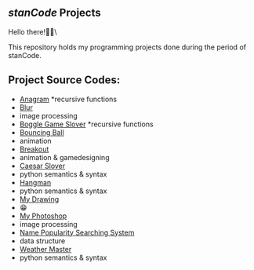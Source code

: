 ## *stanCode* Projects
Hello there!👋👋\

This repository holds my programming projects done during the period of stanCode.

## Project Source Codes:
* [Anagram](https://github.com/ShangRay1213/My_stanCode_Projects/blob/main/stancode%20project/anagrams_solver/anagram.py)
 *recursive functions
* [Blur](https://github.com/ShangRay1213/My_stanCode_Projects/blob/main/stancode%20project/blur/blur.py)
 * image processing
* [Boggle Game Slover](https://github.com/ShangRay1213/My_stanCode_Projects/blob/main/stancode%20project/boggle_game_slover/boggle.py)
 *recursive functions
* [Bouncing Ball](https://github.com/ShangRay1213/My_stanCode_Projects/blob/main/stancode%20project/bouncing_ball/bouncing_ball.py)
 * animation
* [Breakout](https://github.com/ShangRay1213/My_stanCode_Projects/blob/main/stancode%20project/breakout/breakout.py)
 * animation & gamedesigning
* [Caesar Slover](https://github.com/ShangRay1213/My_stanCode_Projects/blob/main/stancode%20project/caesar_slover/caesar.py)
 * python semantics & syntax
* [Hangman](https://github.com/ShangRay1213/My_stanCode_Projects/blob/main/stancode%20project/hangman/hangman.py)
 * python semantics & syntax
* [My Drawing](https://github.com/ShangRay1213/My_stanCode_Projects/tree/main/stancode%20project/my_drawing)
 * 😁
* [My Photoshop](https://github.com/ShangRay1213/My_stanCode_Projects/blob/main/stancode%20project/my_photoshop/stanCodoshop.py)
 * image processing
* [Name Popularity Searching System](https://github.com/ShangRay1213/My_stanCode_Projects/blob/main/stancode%20project/name_searching_system/babygraphics.py)
 * data structure
* [Weather Master](https://github.com/ShangRay1213/My_stanCode_Projects/blob/main/stancode%20project/Weather_master/weather_master.py)
 * python semantics & syntax
